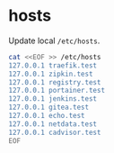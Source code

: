 
# hosts

Update local `/etc/hosts`.

```bash
cat <<EOF >> /etc/hosts
127.0.0.1 traefik.test
127.0.0.1 zipkin.test
127.0.0.1 registry.test
127.0.0.1 portainer.test
127.0.0.1 jenkins.test
127.0.0.1 gitea.test
127.0.0.1 echo.test
127.0.0.1 netdata.test
127.0.0.1 cadvisor.test
EOF
```